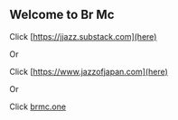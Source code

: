 ## Welcome to Br Mc

Click [https://jjazz.substack.com](here)

Or

Click [https://www.jazzofjapan.com](here)

Or

Click [brmc.one](brmc.one)
